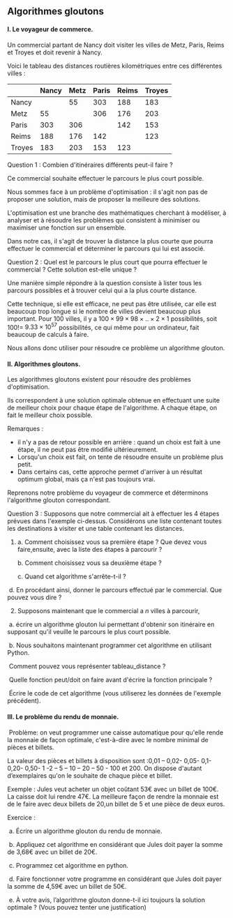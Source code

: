 ## Algorithmes gloutons



#### I. Le voyageur de commerce.



Un commercial partant de Nancy doit visiter les villes de Metz, Paris, Reims et Troyes et doit revenir à Nancy. 

Voici le tableau des distances routières kilométriques entre ces différentes villes :

|        | Nancy | Metz | Paris | Reims | Troyes |
| ------ | ----- | ---- | ----- | ----- | ------ |
| Nancy  |       | 55   | 303   | 188   | 183    |
| Metz   | 55    |      | 306   | 176   | 203    |
| Paris  | 303   | 306  |       | 142   | 153    |
| Reims  | 188   | 176  | 142   |       | 123    |
| Troyes | 183   | 203  | 153   | 123   |        |

Question 1 : Combien d'itinéraires différents peut-il faire ?

Ce commercial souhaite effectuer le parcours le plus court possible. 

Nous sommes face à un problème d'optimisation : il s'agit non pas de proposer une solution, mais de proposer la meilleure des solutions. 

L'optimisation est une branche des mathématiques cherchant à modéliser, à analyser et à résoudre les problèmes qui consistent à minimiser ou maximiser une fonction sur un ensemble. 

Dans notre cas, il s'agit de trouver la distance la plus courte que pourra effectuer le commercial et déterminer le parcours qui lui est associé.

Question 2 : Quel est le parcours le plus court que pourra effectuer le commercial ? Cette 	solution est-elle unique ?

Une manière simple répondre à la question consiste à lister tous les parcours possibles et à trouver celui qui a la plus courte distance. 

Cette technique, si elle est efficace, ne peut pas être utilisée, car elle est beaucoup trop longue si le nombre de villes devient beaucoup plus important. Pour 100 villes, il y a $100\times99\times98\times..\times2\times1$ possibilités, soit 100!= $9.33\times10^{57}$ possibilités, ce qui même pour un ordinateur, fait beaucoup de calculs à faire. 

Nous allons donc utiliser pour résoudre ce problème un algorithme glouton. 

#### II. Algorithmes gloutons.



Les algorithmes gloutons existent pour résoudre des problèmes d'optimisation. 

Ils correspondent à une solution optimale obtenue en effectuant une suite de meilleur choix pour chaque étape de l'algorithme. A chaque étape, on fait le meilleur choix possible. 



Remarques :

- il n'y a pas de retour possible en arrière : quand un choix est fait à une étape, il ne peut pas être modifié ultérieurement.
- Lorsqu'un choix est fait, on tente de résoudre ensuite un problème plus petit.  
- Dans certains cas, cette approche permet d'arriver à un résultat optimum global, mais ça n'est pas toujours vrai.  



Reprenons notre problème du voyageur de commerce et déterminons l'algorithme glouton correspondant. 



Question 3 : Supposons que notre commercial ait à effectuer les 4 étapes prévues dans l'exemple ci-dessus. Considérons une liste contenant toutes les destinations à visiter et une table contenant les distances. 

1. a. Comment choisissez vous sa première étape ? Que devez vous faire,ensuite, avec la liste des étapes à parcourir ?  

   b. Comment choisissez vous sa deuxième étape ?  

   c. Quand cet algorithme s'arrête-t-il ?  

​	d. En procédant ainsi, donner le parcours effectué par le commercial. Que pouvez vous dire ?  

2. Supposons maintenant que le commercial a $n$  villes à parcourir,  

​	a. écrire un algorithme glouton lui permettant d'obtenir son itinéraire en supposant qu'il veuille le 		parcours le plus court possible.

​	b. Nous souhaitons maintenant programmer cet algorithme en utilisant Python. 

​	Comment pouvez vous représenter tableau_distance ?

​	Quelle fonction peut/doit on faire avant d'écrire la fonction principale ?  	

​	Écrire le code de cet algorithme (vous utiliserez les données de l'exemple précédent).  	



#### III. Le problème du rendu de monnaie.

​	Problème: on veut programmer une caisse automatique pour qu'elle rende la monnaie de façon optimale, c'est-à-dire avec le nombre minimal de pièces et billets. 

La valeur des pièces et billets à disposition sont :0,01 – 0,02- 0,05- 0,1- 0,20- 0,50- 1 -2 – 5 – 10 – 20 – 50 - 100 et 200. On dispose d'autant d’exemplaires qu'on le souhaite de chaque pièce et billet. 

Exemple : Jules veut acheter un objet coûtant 53€ avec un billet de 100€. La caisse doit lui rendre 47€. La meilleure façon de rendre la monnaie est de le faire avec deux billets de 20,un billet de 5 et une pièce de deux euros. 

Exercice :

​	a. Écrire un algorithme glouton du rendu de monnaie. 

​	b. Appliquez cet algorithme en considérant que Jules doit payer la somme de 3,68€ avec un billet de 	20€. 

​	c. Programmez cet algorithme en python.

​	d. Faire fonctionner votre programme  en considérant que Jules doit payer la somme de  4,59€ 		avec un billet de 50€.

​	e. À votre avis, l’algorithme glouton donne-t-il ici toujours la solution optimale ? (Vous pouvez tenter une justification)

